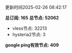更新时间2025-02-26 08:42:17

**总订阅: 165**
**总节点: 52062**
- vless节点: 32213
- hysteria2节点: 3

**google ping有效节点: 409**
